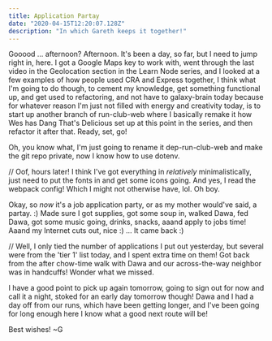 ```yaml
---
title: Application Partay
date: "2020-04-15T12:20:07.128Z"
description: "In which Gareth keeps it together!"
---
```


Gooood ... afternoon? Afternoon. It's been a day, so far, but I need to jump right in, here. I got a Google Maps key to work with, went through the last video in the Geolocation section in the Learn Node series, and I looked at a few examples of how people used CRA and Express together, I think what I'm going to do though, to cement my knowledge, get something functional up, and get used to refactoring, and not have to galaxy-brain today because for whatever reason I'm just not filled with energy and creativity today, is to start up another branch of run-club-web where I basically remake it how Wes has Dang That's Delicious set up at this point in the series, and then refactor it after that. Ready, set, go!

Oh, you know what, I'm just going to rename it dep-run-club-web and make the git repo private, now I know how to use dotenv.

// Oof, hours later! I think I've got everything in _relatively_ minimalistically, just need to put the fonts in and get some icons going. And yes, I read the webpack config! Which I might not otherwise have, lol. Oh boy.

Okay, so _now_ it's a job application party, or as my mother would've said, a partay. :) Made sure I got supplies, got some soup in, walked Dawa, fed Dawa, got some music going, drinks, snacks, aaand apply to jobs time! Aaand my Internet cuts out, nice :) ... It came back :)

// Well, I only tied the number of applications I put out yesterday, but several were from the 'tier 1' list today, and I spent extra time on them! Got back from the after chow-time walk with Dawa and our across-the-way neighbor was in handcuffs! Wonder what we missed.

I have a good point to pick up again tomorrow, going to sign out for now and call it a night, stoked for an early day tomorrow though! Dawa and I had a day off from our runs, which have been getting longer, and I've been going for long enough here I know what a good next route will be!

Best wishes!
~G
